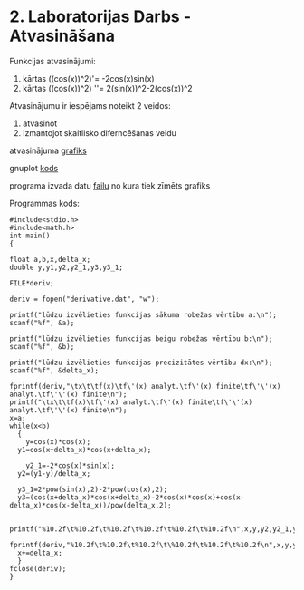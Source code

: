 # 2. Laboratorijas Darbs - Atvasināšana

Funkcijas atvasinājumi:
1. kārtas ((cos(x))^2)'= -2cos(x)sin(x)
2. kārtas ((cos(x))^2) ''= 2(sin(x))^2-2(cos(x))^2

Atvasinājumu ir iespējams noteikt 2 veidos:
 1. atvasinot
 2. izmantojot skaitlisko diferncēšanas veidu

atvasinājuma [grafiks](https://github.com/KeveKeve4/RTR105/blob/main/Laboratorijas%20Darbi/LD_3/cos2_atvas.png)

gnuplot [kods](https://github.com/KeveKeve4/RTR105/blob/main/Laboratorijas%20Darbi/LD_3/cos2_deriv_gnuplot.gp)

programa izvada datu [failu](https://github.com/KeveKeve4/RTR105/blob/main/Laboratorijas%20Darbi/LD_3/atvas.dat) no kura tiek zīmēts grafiks

Programmas kods:
```
#include<stdio.h>
#include<math.h>
int main()
{

float a,b,x,delta_x;
double y,y1,y2,y2_1,y3,y3_1;

FILE*deriv;

deriv = fopen("derivative.dat", "w");
	
printf("lūdzu izvēlieties funkcijas sākuma robežas vērtību a:\n");
scanf("%f", &a);
	
printf("lūdzu izvēlieties funkcijas beigu robežas vērtību b:\n");
scanf("%f", &b);
	
printf("lūdzu izvēlieties funkcijas precizitātes vērtību dx:\n");
scanf("%f", &delta_x);

fprintf(deriv,"\tx\t\tf(x)\tf\'(x) analyt.\tf\'(x) finite\tf\'\'(x) analyt.\tf\'\'(x) finite\n");
printf("\tx\t\tf(x)\tf\'(x) analyt.\tf\'(x) finite\tf\'\'(x) analyt.\tf\'\'(x) finite\n");
x=a;
while(x<b)
  {
	y=cos(x)*cos(x);
  y1=cos(x+delta_x)*cos(x+delta_x);
  
	y2_1=-2*cos(x)*sin(x);
  y2=(y1-y)/delta_x;
  
  y3_1=2*pow(sin(x),2)-2*pow(cos(x),2);
  y3=(cos(x+delta_x)*cos(x+delta_x)-2*cos(x)*cos(x)+cos(x-delta_x)*cos(x-delta_x))/pow(delta_x,2);
  
	printf("%10.2f\t%10.2f\t%10.2f\t%10.2f\t%10.2f\t%10.2f\n",x,y,y2,y2_1,y3,y3_1);
  fprintf(deriv,"%10.2f\t%10.2f\t%10.2f\t\%10.2f\t%10.2f\t%10.2f\n",x,y,y2,y2_1,y3,y3_1);
  x+=delta_x;
  }
fclose(deriv);
}
```
